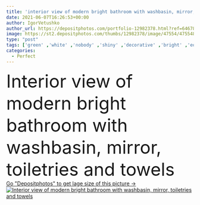 ```yaml
---
title: 'interior view of modern bright bathroom with washbasin, mirror, toiletries and towels '
date: 2021-06-07T16:26:53+00:00
author: IgorVetushko
author_url: https://depositphotos.com/portfolio-12982378.html?ref=64678756
image: https://st2.depositphotos.com/thumbs/12982378/image/47554/475548390/api_thumb_450.jpg?forcejpeg=true
type: "post"
tags: ['green' ,'white' ,'nobody' ,'shiny' ,'decorative' ,'bright' ,'equipment' ,'metal' ,'Decor' ,'beauty' ,'plants' ,'modern' ,'interior' ,'home' ,'mirror' ,'skincare' ,'bathroom' ,'clean' ,'hygiene' ,'shampoo' ,'soap' ,'toiletries' ,'indoors' ,'bottles' ,'perfect' ,'faucet' ,'dispenser' ,'bodycare' ,'towels' ,'washbasin' ,'copy space' ,'shower gel' ,'no people' ,'Laundry Basket' ,'liquid soap' ,'tile walls' ]
categories: 
  - Perfect
---
```

<div aling="center">
            <font size="60"> Interior view of modern bright bathroom with washbasin, mirror, toiletries and towels</font>   
</div>
<div>
    <a href='https://depositphotos.com/475548390/stock-photo-interior-view-modern-bright-bathroom.html?ref=64678756' target=_blank > Go "Depositphotos" to get lage size of this picture ->
        <img href='https://depositphotos.com/475548390/stock-photo-interior-view-modern-bright-bathroom.html?ref=64678756' src='https://st2.depositphotos.com/12982378/47554/i/950/depositphotos_475548390-stock-photo-interior-view-modern-bright-bathroom.jpg?forcejpeg=true' alt='Interior view of modern bright bathroom with washbasin, mirror, toiletries and towels' >
    </a>
</div>
